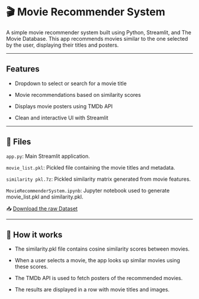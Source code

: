 # 🎬 Movie Recommender System
A simple movie recommender system built using Python, Streamlit, and The Movie Database. This app recommends movies similar to the one selected by the user, displaying their titles and posters.


---
##  Features
- Dropdown to select or search for a movie title

- Movie recommendations based on similarity scores

- Displays movie posters using TMDb API

- Clean and interactive UI with Streamlit


---
## 📁 Files
`app.py`: Main Streamlit application.

`movie_list.pkl`: Pickled file containing the movie titles and metadata.

`similarity pkl.7z`: Pickled similarity matrix generated from movie features.

`MovieRecommenderSystem.ipynb`: Jupyter notebook used to generate movie_list.pkl and similarity.pkl.

📥 [Download the raw Dataset](https://drive.google.com/drive/folders/16NfPpSpirBLmswcPp7Ao47KiVvgUpw9o?usp=drive_link)


---
## 🧠 How it works
- The similarity.pkl file contains cosine similarity scores between movies.

- When a user selects a movie, the app looks up similar movies using these scores.

- The TMDb API is used to fetch posters of the recommended movies.

- The results are displayed in a row with movie titles and images.
